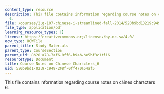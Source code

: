 ```yaml
---
content_type: resource
description: This file contains information regarding course notes on chines characters
  6.
file: /courses/21g-107-chinese-i-streamlined-fall-2014/520b9bd10219c949298f0ff470a54af5_MIT21G_107F14_CourseNote_6.pdf
file_type: application/pdf
learning_resource_types: []
license: https://creativecommons.org/licenses/by-nc-sa/4.0/
ocw_type: OCWFile
parent_title: Study Materials
parent_type: CourseSection
parent_uid: 8b281a78-7af6-0ff6-b9ab-be5bf3c13f16
resourcetype: Document
title: Course Notes on Chinese Characters_6
uid: 520b9bd1-0219-c949-298f-0ff470a54af5
---
```

This file contains information regarding course notes on chines characters 6.